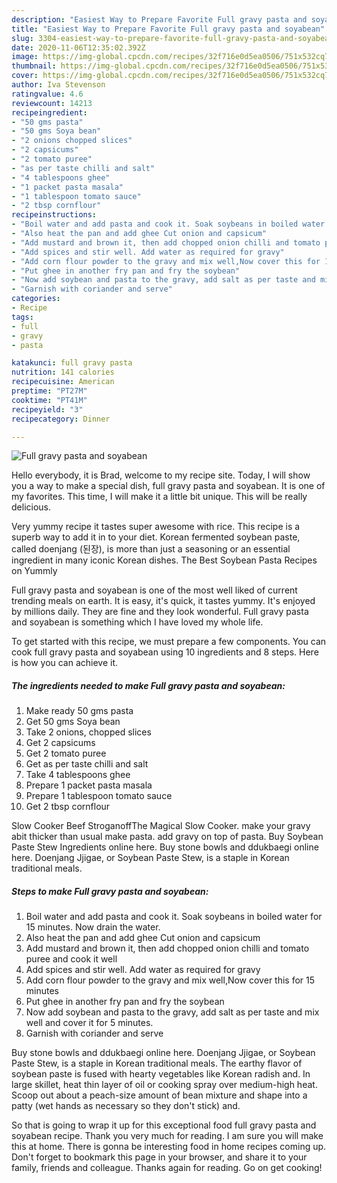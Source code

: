 ```yaml
---
description: "Easiest Way to Prepare Favorite Full gravy pasta and soyabean"
title: "Easiest Way to Prepare Favorite Full gravy pasta and soyabean"
slug: 3304-easiest-way-to-prepare-favorite-full-gravy-pasta-and-soyabean
date: 2020-11-06T12:35:02.392Z
image: https://img-global.cpcdn.com/recipes/32f716e0d5ea0506/751x532cq70/full-gravy-pasta-and-soyabean-recipe-main-photo.jpg
thumbnail: https://img-global.cpcdn.com/recipes/32f716e0d5ea0506/751x532cq70/full-gravy-pasta-and-soyabean-recipe-main-photo.jpg
cover: https://img-global.cpcdn.com/recipes/32f716e0d5ea0506/751x532cq70/full-gravy-pasta-and-soyabean-recipe-main-photo.jpg
author: Iva Stevenson
ratingvalue: 4.6
reviewcount: 14213
recipeingredient:
- "50 gms pasta"
- "50 gms Soya bean"
- "2 onions chopped slices"
- "2 capsicums"
- "2 tomato puree"
- "as per taste chilli and salt"
- "4 tablespoons ghee"
- "1 packet pasta masala"
- "1 tablespoon tomato sauce"
- "2 tbsp cornflour"
recipeinstructions:
- "Boil water and add pasta and cook it. Soak soybeans in boiled water for 15 minutes. Now drain the water."
- "Also heat the pan and add ghee Cut onion and capsicum"
- "Add mustard and brown it, then add chopped onion chilli and tomato puree and cook it well"
- "Add spices and stir well. Add water as required for gravy"
- "Add corn flour powder to the gravy and mix well,Now cover this for 15 minutes"
- "Put ghee in another fry pan and fry the soybean"
- "Now add soybean and pasta to the gravy, add salt as per taste and mix well and cover it for 5 minutes."
- "Garnish with coriander and serve"
categories:
- Recipe
tags:
- full
- gravy
- pasta

katakunci: full gravy pasta 
nutrition: 141 calories
recipecuisine: American
preptime: "PT27M"
cooktime: "PT41M"
recipeyield: "3"
recipecategory: Dinner

---
```



![Full gravy pasta and soyabean](https://img-global.cpcdn.com/recipes/32f716e0d5ea0506/751x532cq70/full-gravy-pasta-and-soyabean-recipe-main-photo.jpg)

Hello everybody, it is Brad, welcome to my recipe site. Today, I will show you a way to make a special dish, full gravy pasta and soyabean. It is one of my favorites. This time, I will make it a little bit unique. This will be really delicious.

Very yummy recipe it tastes super awesome with rice. This recipe is a superb way to add it in to your diet. Korean fermented soybean paste, called doenjang (된장), is more than just a seasoning or an essential ingredient in many iconic Korean dishes. The Best Soybean Pasta Recipes on Yummly

Full gravy pasta and soyabean is one of the most well liked of current trending meals on earth. It is easy, it's quick, it tastes yummy. It's enjoyed by millions daily. They are fine and they look wonderful. Full gravy pasta and soyabean is something which I have loved my whole life.


To get started with this recipe, we must prepare a few components. You can cook full gravy pasta and soyabean using 10 ingredients and 8 steps. Here is how you can achieve it.

<!--inarticleads1-->

##### The ingredients needed to make Full gravy pasta and soyabean:

1. Make ready 50 gms pasta
1. Get 50 gms Soya bean
1. Take 2 onions, chopped slices
1. Get 2 capsicums
1. Get 2 tomato puree
1. Get as per taste chilli and salt
1. Take 4 tablespoons ghee
1. Prepare 1 packet pasta masala
1. Prepare 1 tablespoon tomato sauce
1. Get 2 tbsp cornflour


Slow Cooker Beef StroganoffThe Magical Slow Cooker. make your gravy abit thicker than usual make pasta. add gravy on top of pasta. Buy Soybean Paste Stew Ingredients online here. Buy stone bowls and ddukbaegi online here. Doenjang Jjigae, or Soybean Paste Stew, is a staple in Korean traditional meals. 

<!--inarticleads2-->

##### Steps to make Full gravy pasta and soyabean:

1. Boil water and add pasta and cook it. Soak soybeans in boiled water for 15 minutes. Now drain the water.
1. Also heat the pan and add ghee Cut onion and capsicum
1. Add mustard and brown it, then add chopped onion chilli and tomato puree and cook it well
1. Add spices and stir well. Add water as required for gravy
1. Add corn flour powder to the gravy and mix well,Now cover this for 15 minutes
1. Put ghee in another fry pan and fry the soybean
1. Now add soybean and pasta to the gravy, add salt as per taste and mix well and cover it for 5 minutes.
1. Garnish with coriander and serve


Buy stone bowls and ddukbaegi online here. Doenjang Jjigae, or Soybean Paste Stew, is a staple in Korean traditional meals. The earthy flavor of soybean paste is fused with hearty vegetables like Korean radish and. In large skillet, heat thin layer of oil or cooking spray over medium-high heat. Scoop out about a peach-size amount of bean mixture and shape into a patty (wet hands as necessary so they don&#39;t stick) and. 

So that is going to wrap it up for this exceptional food full gravy pasta and soyabean recipe. Thank you very much for reading. I am sure you will make this at home. There is gonna be interesting food in home recipes coming up. Don't forget to bookmark this page in your browser, and share it to your family, friends and colleague. Thanks again for reading. Go on get cooking!
